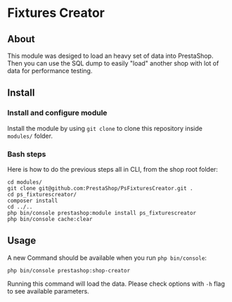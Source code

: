 # Fixtures Creator

## About

This module was desiged to load an heavy set of data into PrestaShop. Then you can use the SQL dump to easily "load" another shop with lot of data for performance testing.

## Install

### Install and configure module

Install the module by using `git clone` to clone this repository inside `modules/` folder.

### Bash steps

Here is how to do the previous steps all in CLI, from the shop root folder:

```
cd modules/
git clone git@github.com:PrestaShop/PsFixturesCreator.git .
cd ps_fixturescreator/
composer install
cd ../..
php bin/console prestashop:module install ps_fixturescreator
php bin/console cache:clear
```

## Usage

A new Command should be available when you run `php bin/console`:
```
php bin/console prestashop:shop-creator
```

Running this command will load the data. Please check options with `-h` flag to see available parameters.